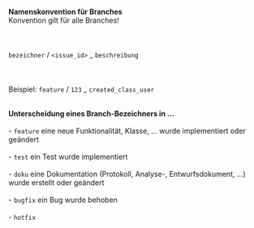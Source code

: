 **Namenskonvention für Branches**
<br>Konvention gilt für alle Branches!</br>
<br></br>
<br>`bezeichner` / `<issue_id>` _ `beschreibung`</br>
<br></br>
<br>Beispiel: `feature` / `123` _ `created_class_user`</br>

<br>**Unterscheidung eines Branch-Bezeichners in ...**</br>
<br>- `feature` eine neue Funktionalität, Klasse, ... wurde implementiert oder geändert</br>
<br>- `test` ein Test wurde implementiert</br>
<br>- `doku` eine Dokumentation (Protokoll, Analyse-, Entwurfsdokument, ...) wurde erstellt oder geändert</br>
<br> - `bugfix` ein Bug wurde behoben </br>
<br> - `hotfix` </br>
